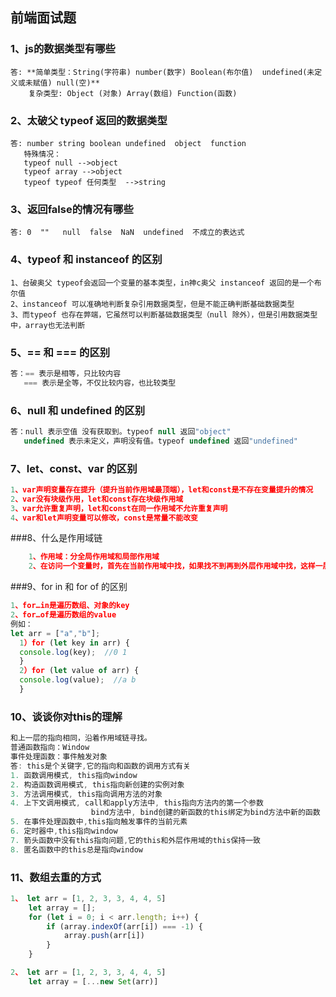 ## 前端面试题

### 1、js的数据类型有哪些

```
答: **简单类型：String(字符串) number(数字) Boolean(布尔值)  undefined(未定义或未赋值) null(空)**
	复杂类型: Object (对象) Array(数组) Function(函数)
```

### 2、太破父 typeof 返回的数据类型

```
答: number string boolean undefined  object  function 
   特殊情况：
   typeof null -->object
   typeof array -->object
   typeof typeof 任何类型  -->string
```

### 3、返回false的情况有哪些

```
答: 0  ""   null  false  NaN  undefined  不成立的表达式
```

### 4、typeof 和  instanceof 的区别

```
1、台破奥父 typeof会返回一个变量的基本类型，in神c奥父 instanceof 返回的是一个布尔值
2、instanceof 可以准确地判断复杂引用数据类型，但是不能正确判断基础数据类型
3、而typeof 也存在弊端，它虽然可以判断基础数据类型（null 除外），但是引用数据类型中，array也无法判断
```

### 5、== 和 === 的区别

```js
答：== 表示是相等，只比较内容
   === 表示是全等，不仅比较内容，也比较类型
```

### 6、null 和 undefined 的区别

```js
答：null 表示空值 没有获取到。typeof null 返回"object"
   undefined 表示未定义，声明没有值。typeof undefined 返回"undefined"
```

### 7、let、const、var 的区别

```js
1、var声明变量存在提升（提升当前作用域最顶端），let和const是不存在变量提升的情况
2、var没有块级作用，let和const存在块级作用域
3、var允许重复声明，let和const在同一作用域不允许重复声明
4、var和let声明变量可以修改，const是常量不能改变
```

###8、什么是作用域链

```js
	1、作用域：分全局作用域和局部作用域
    2、在访问一个变量时，首先在当前作用域中找，如果找不到再到外层作用域中找，这样一层一层的查找，就形成了作用域链。
```

###9、for in 和 for of 的区别

```js
1、for…in是遍历数组、对象的key
2、for…of是遍历数组的value
例如：
let arr = ["a","b"];
  1）for (let key in arr) {
  console.log(key);  //0 1
  }
  2）for (let value of arr) {
  console.log(value);  //a b
  }
```

### 10、谈谈你对this的理解

```js
和上一层的指向相同，沿着作用域链寻找。
普通函数指向：Window
事件处理函数：事件触发对象
答: this是个关键字,它的指向和函数的调用方式有关
1. 函数调用模式, this指向window
2. 构造函数调用模式, this指向新创建的实例对象
3. 方法调用模式, this指向调用方法的对象
4. 上下文调用模式, call和apply方法中, this指向方法内的第一个参数
                  bind方法中, bind创建的新函数的this绑定为bind方法中新的函数
5. 在事件处理函数中,this指向触发事件的当前元素
6. 定时器中,this指向window
7. 箭头函数中没有this指向问题,它的this和外层作用域的this保持一致
8. 匿名函数中的this总是指向window
```

### 11、数组去重的方式

```js
1、 let arr = [1, 2, 3, 3, 4, 4, 5]
    let array = [];
    for (let i = 0; i < arr.length; i++) {
        if (array.indexOf(arr[i]) === -1) {
            array.push(arr[i])
        }
    }

2、 let arr = [1, 2, 3, 3, 4, 4, 5]
    let array = [...new Set(arr)]
```
